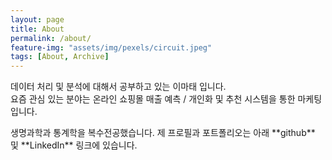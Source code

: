 ```yaml
---
layout: page
title: About
permalink: /about/
feature-img: "assets/img/pexels/circuit.jpeg"
tags: [About, Archive]
---
```


데이터 처리 및 분석에 대해서 공부하고 있는 이마태 입니다.
<br>요즘 관심 있는 분야는 온라인 쇼핑몰 매출 예측 / 개인화 및 추천 시스템을 통한 마케팅입니다.

<p>
</p>
생명과학과 통계학을 복수전공했습니다. 제 프로필과 포트폴리오는 아래 **github** 및 **LinkedIn** 링크에 있습니다.
